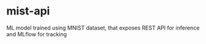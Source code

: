 # mist-api
ML model trained using MNIST dataset, that exposes REST API for inference and MLflow for tracking

